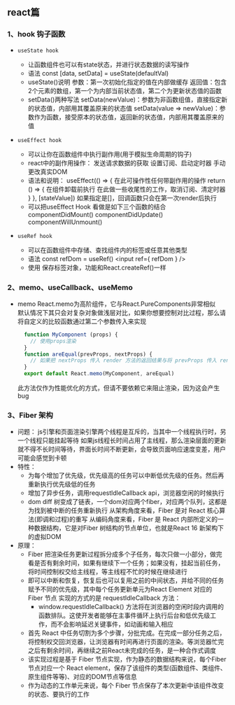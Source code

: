 ## react篇

### 1、hook 钩子函数
+ `useState hook`
  * 让函数组件也可以有state状态，并进行状态数据的读写操作
  * 语法 const [data, setData] = useState(defaultVal)
  * useState()说明
      参数：第一次初始化指定的值在内部做缓存
      返回值：包含2个元素的数组，第一个为内部当前状态值，第二个为更新状态值的函数
  * setData()两种写法
    setData(newValue)：参数为非函数组值，直接指定新的状态值，内部用其覆盖原来的状态值
    setData(value => newValue)：参数作为函数，接受原本的状态值，返回新的状态值，内部用其覆盖原来的值

+ `useEffect hook`
  * 可以让你在函数组件中执行副作用(用于模拟生命周期的钩子)
  * react中的副作用操作：
      发送请求数据的获取
      设置订阅、启动定时器
      手动更改真实DOM
  * 语法和说明：
    useEffect(() => {
      在此可操作性任何带副作用的操作
      return () => { 在组件卸载前执行
        在此做一些收尾性的工作，取消订阅、清定时器
      }
    }, [stateValue]) 如果指定是[]，回调函数只会在第一次render后执行
  * 可以把useEffect Hook 看做是如下三个函数的结合
    componentDidMount()
    componentDidUpdate()
    componentWillUnmount()

+ `useRef hook`
  * 可以在函数组件中存储、查找组件内的标签或任意其他类型
  * 语法 const refDom = useRef() <input ref={ refDom } />
  * 使用 保存标签对象，功能和React.createRef()一样

### 2、memo、useCallback、useMemo
* memo
  React.memo为高阶组件，它与React.PureComponents非常相似  
  默认情况下其只会对复杂对象做浅层对比，如果你想要控制对比过程，那么请将自定义的比较函数通过第二个参数传入来实现  
  ```js
    function MyComponent (props) {
      // 使用props渲染
    }
    function areEqual(prevProps, nextProps) {
      // 如果把 nextProps 传入 render 方法的返回结果与将 prevProps 传入 render 方法的返回结果一致则返回 true, 否则返回 false
    }
    export default React.memo(MyComponent, areEqual)
  ```
  此方法仅作为性能优化的方式，但请不要依赖它来阻止渲染，因为这会产生bug  

### 3、Fiber 架构
* 问题：
  js引擎和页面渲染引擎两个线程是互斥的，当其中一个线程执行时，另一个线程只能挂起等待
  如果js线程长时间占用了主线程，那么渲染层面的更新就不得不长时间等待，界面长时间不断更新，会导致页面响应速度变差，用户可能会感觉到卡顿
* 特性：
  + 为每个增加了优先级，优先级高的任务可以中断低优先级的任务。然后再重新执行优先级低的任务
  + 增加了异步任务，调用requestldleCallback api，浏览器空闲的时候执行
  + dom diff 树变成了链表，一个dom对应两个fiber，对应两个队列，这都是为找到被中断的任务重新执行
从架构角度来看，Fiber 是对 React 核心算法(即调和过程)的重写
从编码角度来看，Fiber 是 React 内部所定义的一种数据结构，它是对Fiber 树结构的节点单位，也就是React 16 新架构下的虚拟DOM
* 原理：
  + Fiber 把渲染任务更新过程拆分成多个子任务，每次只做一小部分，做完看是否有剩余时间，如果有继续下一个任务；如果没有，挂起当前任务，将时间控制权交给主线程，等主线程不忙的时候在继续进行
  + 即可以中断和恢复，恢复后也可以复用之前的中间状态，并给不同的任务赋予不同的优先级，其中每个任务更新单元为React Element 对应的 Fiber 节点
  实现的方式的是 requestIdleCallback 方法：
    * window.requestIdleCallback() 方法将在浏览器的空闲时段内调用的函数排队。这使开发者能够在主事件循环上执行后台和低优先级工作，而不会影响延迟关键事件，如动画和输入相应
  + 首先 React 中任务切割为多个步骤，分批完成。在完成一部分任务之后，将控制权交回浏览器，让浏览器有时间再进行页面的渲染。等浏览器忙完之后有剩余时间，再继续之前React未完成的任务，是一种合作式调度
  + 该实现过程是基于 Fiber 节点实现，作为静态的数据结构来说，每个Fiber节点对应一个 React element，保存了该组件的类型(函数组件、类组件、原生组件等等)、对应的DOM节点等信息
  + 作为动态的工作单元来说，每个 Fiber 节点保存了本次更新中该组件改变的状态、要执行的工作